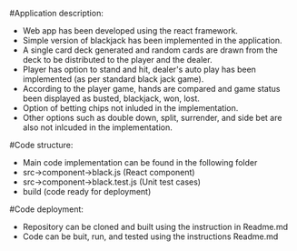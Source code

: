 #Application description:
- Web app has been developed using the react framework.
- Simple version of blackjack has been implemented in the application.
- A single card deck generated and random cards are drawn from the deck to be distributed to the player and the dealer.
- Player has option to stand and hit, dealer's auto play has been implemented (as per standard black jack game).
- According to the player game, hands are compared and game status been displayed as busted, blackjack, won, lost.
- Option of betting chips not inluded in the implementation.
- Other options such as double down, split, surrender, and side bet are also not inlcuded in the implementation.

#Code structure:
- Main code implementation can be found in the following folder
- src->component->black.js (React component)
- src->component->black.test.js (Unit test cases)
- build (code ready for deployment)

#Code deployment:
- Repository can be cloned and built using the instruction in Readme.md
- Code can be buit, run, and tested using the instructions Readme.md
